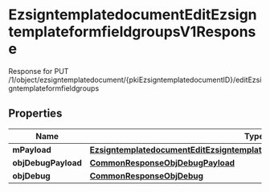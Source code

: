 

# EzsigntemplatedocumentEditEzsigntemplateformfieldgroupsV1Response

Response for PUT /1/object/ezsigntemplatedocument/{pkiEzsigntemplatedocumentID}/editEzsigntemplateformfieldgroups

## Properties

| Name | Type | Description | Notes |
|------------ | ------------- | ------------- | -------------|
|**mPayload** | [**EzsigntemplatedocumentEditEzsigntemplateformfieldgroupsV1ResponseMPayload**](EzsigntemplatedocumentEditEzsigntemplateformfieldgroupsV1ResponseMPayload.md) |  |  |
|**objDebugPayload** | [**CommonResponseObjDebugPayload**](CommonResponseObjDebugPayload.md) |  |  [optional] |
|**objDebug** | [**CommonResponseObjDebug**](CommonResponseObjDebug.md) |  |  [optional] |



